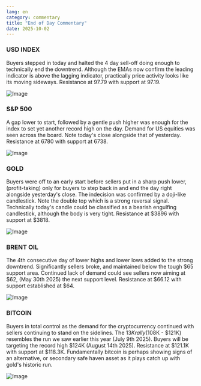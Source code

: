 ```yaml
---
lang: en
category: commentary
title: "End of Day Commentary"
date: 2025-10-02
---
```


### USD INDEX

Buyers stepped in today and halted the 4 day sell-off doing enough to technically end the downtrend. Although the EMAs now confirm the leading indicator is above the lagging indicator, practically price activity looks like its moving sideways. Resistance at 97.79 with support at 97.19.

![Image](https://markleighedu.github.io/img/Oct-2025/02-Oct-2025/usdindex.jpg)

### S&P 500

A gap lower to start, followed by a gentle push higher was enough for the index to set yet another record high on the day. Demand for US equities was seen across the board. Note today's close alongside that of yesterday. Resistance at 6780 with support at 6738. 

![Image](https://markleighedu.github.io/img/Oct-2025/02-Oct-2025/sp500.jpg)

### GOLD

Buyers were off to an early start before sellers put in a sharp push lower, (profit-taking) only for buyers to step back in and end the day right alongside yesterday's close. The indecision was confirmed by a doji-like candlestick. Note the double top which is a strong reversal signal. Technically today's candle could be classified as a bearish engulfing candlestick, although the body is very tight. Resistance at $3896 with support at $3818.

![Image](https://markleighedu.github.io/img/Oct-2025/02-Oct-2025/gold.jpg)

### BRENT OIL

The 4th consecutive day of lower highs and lower lows added to the strong downtrend. Significantly sellers broke, and maintained below the tough $65 support area. Continued lack of demand could see sellers now aiming at $62, (May 30th 2025) the next support level. Resistance at $66.12 with support established at $64.  

![Image](https://markleighedu.github.io/img/Oct-2025/02-Oct-2025/brentoil.jpg)

### BITCOIN

Buyers in total control as the demand for the cryptocurrency continued with sellers continuing to stand on the sidelines. The $13K rally ($108K - $121K) resembles the run we saw earlier this year (July 9th 2025). Buyers will be targeting the record high $124K (August 14th 2025). Resistance at $121.1K with support at $118.3K. Fundamentally bitcoin is perhaps showing signs of an alternative, or secondary safe haven asset as it plays catch up with gold's historic run.

![Image](https://markleighedu.github.io/img/Oct-2025/02-Oct-2025/bitcoin.jpg)

